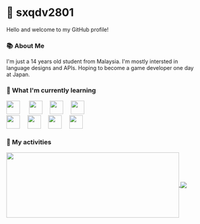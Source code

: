 # 👋 sxqdv2801
Hello and welcome to my GitHub profile!

### 📚 About Me
I'm just a 14 years old student from Malaysia. I'm mostly intersted in language designs and APIs. Hoping to become a game developer one day at Japan.

### 🧠 What I'm currently learning
<img src="https://cdn.jsdelivr.net/gh/devicons/devicon@latest/icons/nodejs/nodejs-original.svg" width="35px">&nbsp;&nbsp;&nbsp;&nbsp;&nbsp;
<img src="https://cdn.jsdelivr.net/gh/devicons/devicon@latest/icons/cplusplus/cplusplus-original.svg" width="35px">&nbsp;&nbsp;&nbsp;&nbsp;
<img src="https://cdn.jsdelivr.net/gh/devicons/devicon@latest/icons/rust/rust-plain.svg" width="35px">&nbsp;&nbsp;&nbsp;&nbsp;
<img src="https://cdn.jsdelivr.net/gh/devicons/devicon@latest/icons/typescript/typescript-plain.svg" width="35px">&nbsp;&nbsp;&nbsp;&nbsp;\
<img src="https://cdn.jsdelivr.net/gh/devicons/devicon@latest/icons/javascript/javascript-original.svg" width="35px">&nbsp;&nbsp;&nbsp;&nbsp;
<img src="https://cdn.jsdelivr.net/gh/devicons/devicon@latest/icons/html5/html5-plain.svg" width="35px">&nbsp;&nbsp;&nbsp;&nbsp;
<img src="https://cdn.jsdelivr.net/gh/devicons/devicon@latest/icons/css3/css3-plain.svg" width="35px">&nbsp;&nbsp;&nbsp;&nbsp;
<img src="https://cdn.jsdelivr.net/gh/devicons/devicon@latest/icons/python/python-original.svg" width="35px">&nbsp;&nbsp;&nbsp;&nbsp;

### 🏁 My activities
<a href="https://github.com/sxqdv2801/">
  <img width=450 height=170 align="center" src="https://github-readme-stats.vercel.app/api?username=sxqdv2801&theme=dark&show_icons=true&bg_color=0D1117&hide_border=true" />
</a>
<a href="https://github.com/sxqdv2801/">
  <img align="center" src="https://github-readme-stats.vercel.app/api/top-langs/?username=sxqdv2801&theme=dark&layout=compact&bg_color=0D1117&hide_border=true" />
</a>
